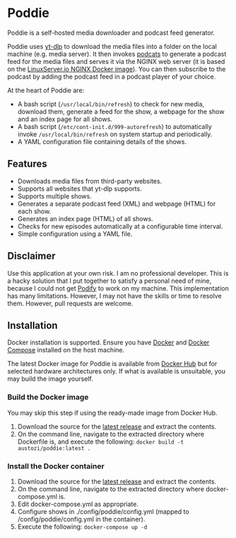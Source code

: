 # Poddie

Poddie is a self-hosted media downloader and podcast feed generator. 

Poddie uses [yt-dlp](https://github.com/yt-dlp/yt-dlp) to download the media files into a folder on the local machine (e.g. media server). It then invokes [podcats](https://github.com/jakubroztocil/podcats) to generate a podcast feed for the media files and serves it via the NGINX web server (it is based on the [LinuxServer.io NGINX Docker image](https://github.com/linuxserver/docker-nginx)). You can then subscribe to the podcast by adding the podcast feed in a podcast player of your choice.

At the heart of Poddie are:

- A bash script (`/usr/local/bin/refresh`) to check for new media, download them, generate a feed for the show, a webpage for the show and an index page for all shows.
- A bash script (`/etc/cont-init.d/999-autorefresh`) to automatically invoke `/usr/local/bin/refresh` on system startup and periodically.
- A YAML configuration file containing details of the shows.

## Features

- Downloads media files from third-party websites.
- Supports all websites that yt-dlp supports.
- Supports multiple shows.
- Generates a separate podcast feed (XML) and webpage (HTML) for each show.
- Generates an index page (HTML) of all shows.
- Checks for new episodes automatically at a configurable time interval.
- Simple configuration using a YAML file.

## Disclaimer

Use this application at your own risk. I am no professional developer. This is a hacky solution that I put together to satisfy a personal need of mine, because I could not get [Podify](https://github.com/podify-org/podify) to work on my machine. This implementation has many limitations. However, I may not have the skills or time to resolve them. However, pull requests are welcome.

## Installation

Docker installation is supported. Ensure you have [Docker](https://docs.docker.com/get-docker/) and [Docker Compose](https://docs.docker.com/compose/) installed on the host machine. 

The latest Docker image for Poddie is available from [Docker Hub](https://hub.docker.com/r/austozi/poddie) but for selected hardware architectures only. If what is available is unsuitable, you may build the image yourself.

### Build the Docker image

You may skip this step if using the ready-made image from Docker Hub.

1. Download the source for the [latest release](https://github.com/austozi/poddie/releases/latest) and extract the contents.
2. On the command line, navigate to the extracted directory where Dockerfile is, and execute the following: `docker build -t austozi/poddie:latest .`

### Install the Docker container

1. Download the source for the [latest release](https://github.com/austozi/poddie/releases/latest) and extract the contents.
2. On the command line, navigate to the extracted directory where docker-compose.yml is.
3. Edit docker-compose.yml as appropriate.
4. Configure shows in ./config/poddie/config.yml (mapped to /config/poddie/config.yml in the container).
5. Execute the following: `docker-compose up -d`
